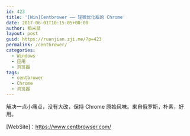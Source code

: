 ```yaml
---
id: 423
title: '[Win]Centbrower —— 轻微优化版的 Chrome'
date: 2017-06-01T10:15:05+00:00
author: 稻米鼠
layout: post
guid: https://ruanjian.zji.me/?p=423
permalink: /centbrower/
categories:
  - Windows
  - 应用
  - 浏览器
tags:
  - centbrower
  - Chrome
  - 浏览器
---
```

解决一点小痛点，没有大改，保持 Chrome 原始风味。来自俄罗斯，朴素，好用。

[WebSite]：<https://www.centbrowser.com/>